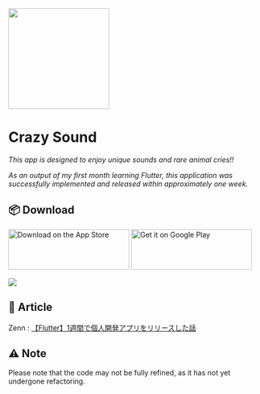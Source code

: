 <img src="https://github.com/mnengineer/crazy_sound/assets/126535934/03e6324c-d5cd-4bcc-bcc9-2c37de781236" width="200">

# Crazy Sound
*This app is designed to enjoy unique sounds and rare animal cries!!*

*As an output of my first month learning Flutter, this application was successfully implemented and released within approximately one week.*
<br>

## 📦 Download
<a href='https://apps.apple.com/jp/app/crazy-sound/id6462979201?l=en-US'><img alt='Download on the App Store' src='https://github.com/mnengineer/roadmap/assets/126535934/823b92be-2ecf-4aad-868d-ae63c7f04d72' height=80 width=240/></a>
<a href='https://play.google.com/store/apps/details?id=com.masashi.crazy_sound'><img alt='Get it on Google Play' src='https://github.com/mnengineer/roadmap/assets/126535934/37b9741d-411c-449b-be5a-e1343beacf6d' height=80 width=240/></a>

<!-- <img src="https://github.com/mnengineer/crazy_sound/assets/126535934/58655bcf-e046-42c0-bdff-64760d90e078" width="186">  <img src="https://github.com/mnengineer/crazy_sound/assets/126535934/79cc0ea2-69aa-479a-8fc8-dfe14f1690a0" width="186">  <img src="https://github.com/mnengineer/crazy_sound/assets/126535934/4301cad0-98ed-40e0-b064-b1a106686003" width="186">  <img src="https://github.com/mnengineer/crazy_sound/assets/126535934/55bd1a3a-a085-4d74-adbf-ddd57014309e" width="186"> -->

<img src="https://github.com/mnengineer/crazy_sound/assets/126535934/913d2d89-02db-43ce-95d6-02b60c47ced6">



## 📝 Article
Zenn : [【Flutter】1週間で個人開発アプリをリリースした話](https://zenn.dev/masashiii/articles/85ad36db7f7eeb)

## ⚠️ Note
Please note that the code may not be fully refined, as it has not yet undergone refactoring.
  
